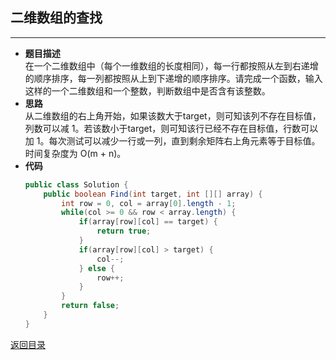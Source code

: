 ## **二维数组的查找**
-----------------------
* **题目描述**  
在一个二维数组中（每个一维数组的长度相同），每一行都按照从左到右递增的顺序排序，每一列都按照从上到下递增的顺序排序。请完成一个函数，输入这样的一个二维数组和一个整数，判断数组中是否含有该整数。
* **思路**  
从二维数组的右上角开始，如果该数大于target，则可知该列不存在目标值，列数可以减 1。若该数小于target，则可知该行已经不存在目标值，行数可以加 1。每次测试可以减少一行或一列，直到剩余矩阵右上角元素等于目标值。时间复杂度为 O(m + n)。
* **代码**
    ``` java
    public class Solution {
        public boolean Find(int target, int [][] array) {
            int row = 0, col = array[0].length - 1;
            while(col >= 0 && row < array.length) {
                if(array[row][col] == target) {
                    return true;
                }
                if(array[row][col] > target) {
                    col--;
                } else {
                    row++;
                }
            }
            return false;
        }
    }
    ```

[返回目录](https://maxwell-l.github.io/WriteSomething/something/swordoffer)